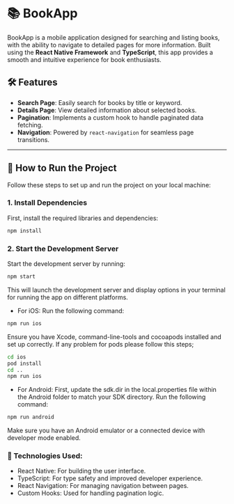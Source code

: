 # 📚 BookApp

BookApp is a mobile application designed for searching and listing books, with the ability to navigate to detailed pages for more information. Built using the **React Native Framework** and **TypeScript**, this app provides a smooth and intuitive experience for book enthusiasts.

## 🛠 Features

- **Search Page**: Easily search for books by title or keyword.
- **Details Page**: View detailed information about selected books.
- **Pagination**: Implements a custom hook to handle paginated data fetching.
- **Navigation**: Powered by `react-navigation` for seamless page transitions.

---

## 🚀 How to Run the Project

Follow these steps to set up and run the project on your local machine:

### 1. Install Dependencies

First, install the required libraries and dependencies:

```bash
npm install
```

### 2. Start the Development Server

Start the development server by running:

```bash
npm start
```

This will launch the development server and display options in your terminal for running the app on different platforms.

- For iOS:
  Run the following command:

```bash
npm run ios
```

Ensure you have Xcode, command-line-tools and cocoapods installed and set up correctly.
If any problem for pods please follow this steps;

```bash
cd ios
pod install
cd ..
npm run ios
```

- For Android:
  First, update the sdk.dir in the local.properties file within the Android folder to match your SDK directory.
  Run the following command:

```bash
npm run android
```

Make sure you have an Android emulator or a connected device with developer mode enabled.

### 🧰 Technologies Used:

- React Native: For building the user interface.
- TypeScript: For type safety and improved developer experience.
- React Navigation: For managing navigation between pages.
- Custom Hooks: Used for handling pagination logic.
